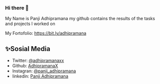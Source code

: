 ### Hi there 👋

My Name is Panji Adhipramana
my github contains the results of the tasks and projects I worked on

My Fortofolio: https://bit.ly/adhipramana


## ✨Sosial Media

- Twitter: [@adhipramanaxx](https://twitter.com/adhipramanaxx)
- Github: [AdhipramanaX](https://github.com/adhipramanax)
- Instagran: [@panji_adhipramana](https://github.com/adhipramanax)
- linkedin: [Panji Adhipramana](https://www.linkedin.com/in/panji-adhipramana)
